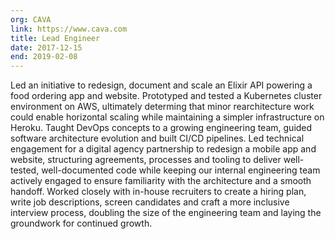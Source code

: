 ```yaml
---
org: CAVA
link: https://www.cava.com
title: Lead Engineer
date: 2017-12-15
end: 2019-02-08
---
```

Led an initiative to redesign, document and scale an Elixir API powering a food ordering app and website. Prototyped and tested a Kubernetes cluster environment on AWS, ultimately determing that minor rearchitecture work could enable horizontal scaling while maintaining a simpler infrastructure on Heroku. Taught DevOps concepts to a growing engineering team, guided software architecture evolution and built CI/CD pipelines. Led technical engagement for a digital agency partnership to redesign a mobile app and website, structuring agreements, processes and tooling to deliver well-tested, well-documented code while keeping our internal engineering team actively engaged to ensure familiarity with the architecture and a smooth handoff. Worked closely with in-house recruiters to create a hiring plan, write job descriptions, screen candidates and craft a more inclusive interview process, doubling the size of the engineering team and laying the groundwork for continued growth.
